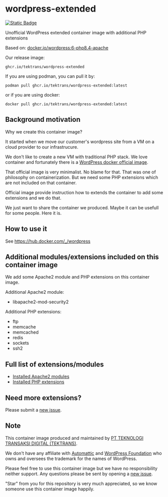# wordpress-extended

[![Static Badge](https://img.shields.io/badge/containerized_by-tektrans-blue)](https://tektrans.id)

Unofficial WordPress extended container image with additional PHP extensions

Based on: [docker.io/wordpress:6-php8.4-apache](https://hub.docker.com/_/wordpress)

Our release image:
```
ghcr.io/tektrans/wordpress-extended
```

If you are using podman, you can pull it by:
```shell
podman pull ghcr.io/tektrans/wordpress-extended:latest
```

or if you are using docker:

```shell
docker pull ghcr.io/tektrans/wordpress-extended:latest
```

## Background motivation
Why we create this container image?

It started when we move our customer's wordpress site from a VM on a cloud provider
to our infrastrucure.

We don't like to create a new VM with traditional PHP stack.
We love container and fortunately there is a 
[WordPress docker official image](https://hub.docker.com/_/wordpress).

That official image is very minimalist. No blame for that.
That was one of philosophy on containerization.
But we need some PHP extensions which are not included on that container.

Official image provide instruction how to extends the container
to add some extensions and we do that.

We just want to share the container we produced.
Maybe it can be usefull for some people.
Here it is.

## How to use it
See https://hub.docker.com/_/wordpress

## Additional modules/extensions included on this container image
We add some Apache2 module and PHP extensions on this container image.

Additional Apache2 module:
* libapache2-mod-security2

Additional PHP extensions:
* ftp
* memcache
* memcached
* redis
* sockets
* ssh2

## Full list of extensions/modules
* [Installed Apache2 modules](apache2-modules.txt)
* [Installed PHP extensions](php-extensions.txt)

## Need more extensions?
Please submit a [new issue](https://github.com/tektrans/wordpress-extended/issues/new/choose).

## Note
This container image produced and maintained by
[PT TEKNOLOGI TRANSAKSI DIGITAL (TEKTRANS)](https://tektrans.id).

We don't have any affiliate with 
[Automattic](https://automattic.com/)
and
[WordPress Foundation](https://wordpressfoundation.org/)
who owns and oversees the trademark for the names of WordPress.

Please feel free to use this container image but we have no responsibility neither support.
Any questions please be sent by opening a
[new issue](https://github.com/tektrans/wordpress-extended/issues/new/choose).

"Star" from you for this repository is very much appreciated,
so we know someone use this container image happily.
